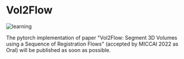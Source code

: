 # Vol2Flow

![learning](https://user-images.githubusercontent.com/70052073/176657867-62b1ba6f-747d-42dd-a4b9-79b20ee1274f.png)

The pytorch implementation of paper "Vol2Flow: Segment 3D Volumes using a Sequence of Registration Flows" (accepted by MICCAI 2022 as Oral) will be published as soon as possible. 
